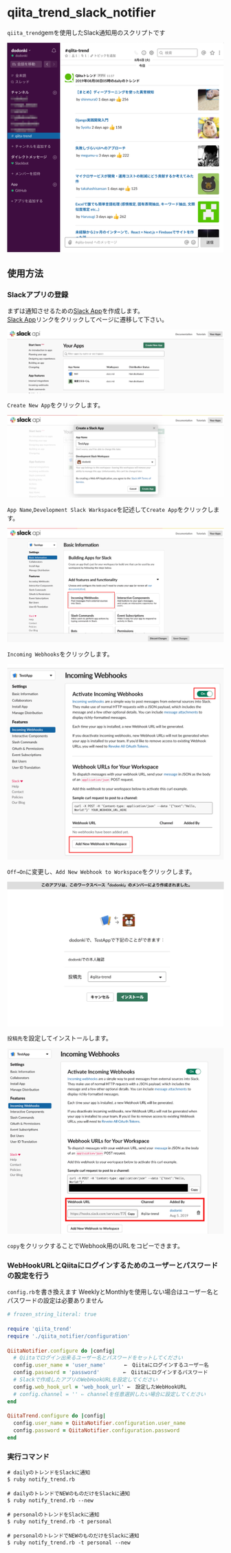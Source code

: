 # qiita_trend_slack_notifier

`qiita_trend`gemを使用したSlack通知用のスクリプトです

![SlackNotifySample](image/slack_notify_sample.png)

## 使用方法

### Slackアプリの登録

まずは通知させるための[Slack App](https://api.slack.com/apps)を作成します。  
[Slack App](https://api.slack.com/apps)リンクをクリックしてページに遷移して下さい。

![SlackAppページ](image/slack_api_app_page.png)

`Create New App`をクリックします。  

![SlackAppCreate](image/slack_api_app_create.png)

`App Name`,`Development Slack Warkspace`を記述して`Create App`をクリックします。

![SlackWebhookBotton](image/slack_webhook_button.png)

`Incoming Webhooks`をクリックします。  

![SlackWebhookSetting](image/slack_webhook_setting.png)

`Off→On`に変更し、`Add New Webhook to Workspace`をクリックします。

![SlackWebhookChannelSetting](image/slack_webhook_channel_setting.png)

`投稿先`を設定してインストールします。

![SlackWebhookUrl](image/slack_webhook_url.png)

`copy`をクリックすることでWebhook用のURLをコピーできます。  

### WebHookURLとQiitaにログインするためのユーザーとパスワードの設定を行う

`config.rb`を書き換えます
WeeklyとMonthlyを使用しない場合はユーザー名とパスワードの設定は必要ありません

```ruby
# frozen_string_literal: true

require 'qiita_trend'
require './qiita_notifier/configuration'

QiitaNotifier.configure do |config|
  # Qiitaでログイン出来るユーザー名とパスワードをセットしてください
  config.user_name = 'user_name' 　　　←　Qiitaにログインするユーザー名
  config.password = 'password' 　　　　←　Qiitaにログインするパスワード
  # Slackで作成したアプリのWebHookURLを設定してください
  config.web_hook_url = 'web_hook_url' ←　設定したWebHookURL
  # config.channel = '' ⇐ channelを任意選択したい場合に設定してください
end

QiitaTrend.configure do |config|
  config.user_name = QiitaNotifier.configuration.user_name
  config.password = QiitaNotifier.configuration.password
end
```

### 実行コマンド

```shell
# dailyのトレンドをSlackに通知
$ ruby notify_trend.rb

# dailyのトレンドでNEWのものだけをSlackに通知
$ ruby notify_trend.rb --new

# personalのトレンドをSlackに通知
$ ruby notify_trend.rb -t personal

# personalのトレンドでNEWのものだけをSlackに通知
$ ruby notify_trend.rb -t personal --new
```
